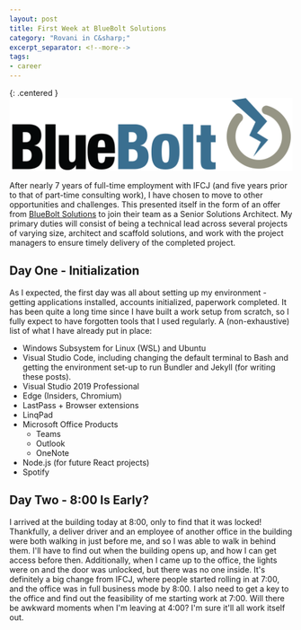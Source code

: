 ```yaml
---
layout: post
title: First Week at BlueBolt Solutions
category: "Rovani in C&sharp;"
excerpt_separator: <!--more-->
tags:
- career
---
```


{: .centered }
![BlueBolt Solutions](/images/bluebolt-logo.png)

After nearly 7 years of full-time employment with IFCJ (and five years prior to that of part-time consulting work), I have chosen to move to other opportunities and challenges. This presented itself in the form of an offer from [BlueBolt Solutions](https://blueboltsolutions.com) to join their team as a Senior Solutions Architect. My primary duties will consist of being a technical lead across several projects of varying size, architect and scaffold solutions, and work with the project managers to ensure timely delivery of the completed project.

<!--more-->

## Day One - Initialization

As I expected, the first day was all about setting up my environment - getting applications installed, accounts initialized, paperwork completed. It has been quite a long time since I have built a work setup from scratch, so I fully expect to have forgotten tools that I used regularly. A (non-exhaustive) list of what I have already put in place:

- Windows Subsystem for Linux (WSL) and Ubuntu
- Visual Studio Code, including changing the default terminal to Bash and getting the environment set-up to run Bundler and Jekyll (for writing these posts).
- Visual Studio 2019 Professional
- Edge (Insiders, Chromium)
- LastPass + Browser extensions
- LinqPad
- Microsoft Office Products
  - Teams
  - Outlook
  - OneNote
- Node.js (for future React projects)
- Spotify

## Day Two - 8:00 Is Early?

I arrived at the building today at 8:00, only to find that it was locked! Thankfully, a deliver driver and an employee of another office in the building were both walking in just before me, and so I was able to walk in behind them. I'll have to find out when the building opens up, and how I can get access before then. Additionally, when I came up to the office, the lights were on and the door was unlocked, but there was no one inside. It's definitely a big change from IFCJ, where people started rolling in at 7:00, and the office was in full business mode by 8:00. I also need to get a key to the office and find out the feasibility of me starting work at 7:00. Will there be awkward moments when I'm leaving at 4:00? I'm sure it'll all work itself out.